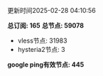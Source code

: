 更新时间2025-02-28 04:10:56

**总订阅: 165**
**总节点: 59078**
- vless节点: 31983
- hysteria2节点: 3

**google ping有效节点: 445**
